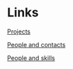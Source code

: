 
# Links
 <p><a href="ProjectsList.md" target="_blank">Projects</a> </p>
 <p><a href="People.md" target="_blank">People and contacts</a> </p>
 <p><a href="Skills.md" target="_blank">People and skills</a> </p>
